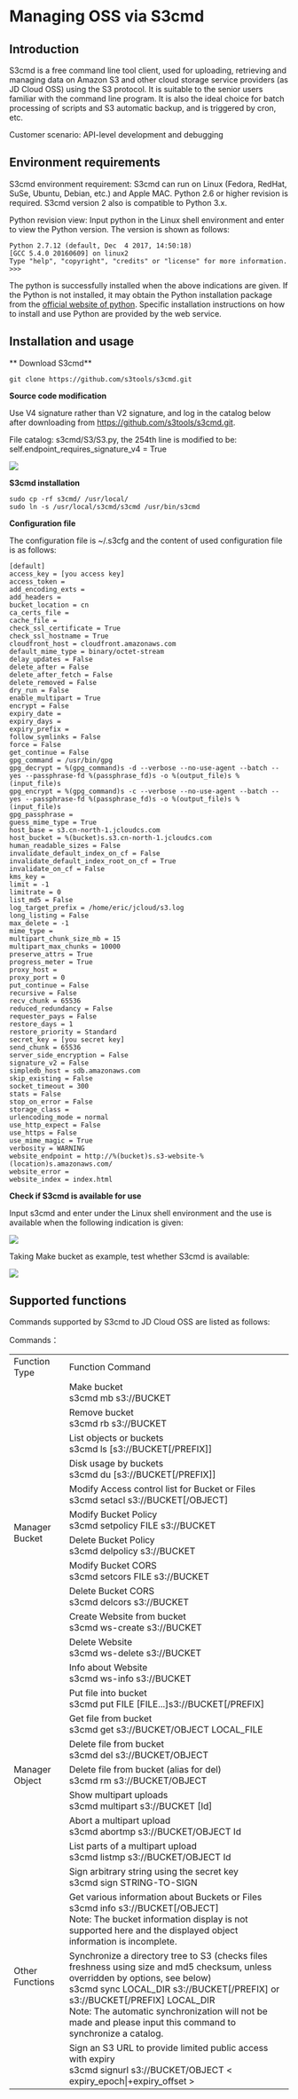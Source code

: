 # Managing OSS via S3cmd

## Introduction

S3cmd is a free command line tool client, used for uploading, retrieving and managing data on Amazon S3 and other cloud storage service providers (as JD Cloud OSS) using the S3 protocol. It is suitable to the senior users familiar with the command line program. It is also the ideal choice for batch processing of scripts and S3 automatic backup, and is triggered by cron, etc.

Customer scenario: API-level development and debugging

## Environment requirements

S3cmd environment requirement: S3cmd can run on Linux (Fedora, RedHat, SuSe, Ubuntu, Debian, etc.) and Apple MAC. Python 2.6 or higher revision is required. S3cmd version 2 also is compatible to Python 3.x.

Python revision view: Input python in the Linux shell environment and enter to view the Python version. The version is shown as follows:
```
Python 2.7.12 (default, Dec  4 2017, 14:50:18) 
[GCC 5.4.0 20160609] on linux2
Type "help", "copyright", "credits" or "license" for more information.
>>>
```
The python is successfully installed when the above indications are given. If the Python is not installed, it may obtain the Python installation package from the [official website of python](https://www.python.org/?spm=a2c4g.11186623.2.4.YmMQuB). Specific installation instructions on how to install and use Python are provided by the web service.

## Installation and usage

** Download S3cmd**
```
git clone https://github.com/s3tools/s3cmd.git
```
**Source code modification**

Use V4 signature rather than V2 signature, and log in the catalog below after downloading from https://github.com/s3tools/s3cmd.git.

File catalog: s3cmd/S3/S3.py, the 254th line is modified to be: self.endpoint_requires_signature_v4 = True

![](https://github.com/jdcloudcom/cn/blob/edit/image/Object-Storage-Service/OSS-091.png)

**S3cmd installation**
```
sudo cp -rf s3cmd/ /usr/local/
sudo ln -s /usr/local/s3cmd/s3cmd /usr/bin/s3cmd
```

**Configuration file**

The configuration file is ~/.s3cfg and the content of used configuration file is as follows:
```
[default]
access_key = [you access key]
access_token = 
add_encoding_exts = 
add_headers = 
bucket_location = cn
ca_certs_file = 
cache_file = 
check_ssl_certificate = True
check_ssl_hostname = True
cloudfront_host = cloudfront.amazonaws.com
default_mime_type = binary/octet-stream
delay_updates = False
delete_after = False
delete_after_fetch = False
delete_removed = False
dry_run = False
enable_multipart = True
encrypt = False
expiry_date = 
expiry_days = 
expiry_prefix = 
follow_symlinks = False
force = False
get_continue = False
gpg_command = /usr/bin/gpg
gpg_decrypt = %(gpg_command)s -d --verbose --no-use-agent --batch --yes --passphrase-fd %(passphrase_fd)s -o %(output_file)s %(input_file)s
gpg_encrypt = %(gpg_command)s -c --verbose --no-use-agent --batch --yes --passphrase-fd %(passphrase_fd)s -o %(output_file)s %(input_file)s
gpg_passphrase = 
guess_mime_type = True
host_base = s3.cn-north-1.jcloudcs.com
host_bucket = %(bucket)s.s3.cn-north-1.jcloudcs.com
human_readable_sizes = False
invalidate_default_index_on_cf = False
invalidate_default_index_root_on_cf = True
invalidate_on_cf = False
kms_key = 
limit = -1
limitrate = 0
list_md5 = False
log_target_prefix = /home/eric/jcloud/s3.log
long_listing = False
max_delete = -1
mime_type = 
multipart_chunk_size_mb = 15
multipart_max_chunks = 10000
preserve_attrs = True
progress_meter = True
proxy_host = 
proxy_port = 0
put_continue = False
recursive = False
recv_chunk = 65536
reduced_redundancy = False
requester_pays = False
restore_days = 1
restore_priority = Standard
secret_key = [you secret key]
send_chunk = 65536
server_side_encryption = False
signature_v2 = False
simpledb_host = sdb.amazonaws.com
skip_existing = False
socket_timeout = 300
stats = False
stop_on_error = False
storage_class = 
urlencoding_mode = normal
use_http_expect = False
use_https = False
use_mime_magic = True
verbosity = WARNING
website_endpoint = http://%(bucket)s.s3-website-%(location)s.amazonaws.com/
website_error = 
website_index = index.html
```

**Check if S3cmd is available for use**

Input s3cmd and enter under the Linux shell environment and the use is available when the following indication is given:

![](https://github.com/jdcloudcom/cn/blob/edit/image/Object-Storage-Service/OSS-092.png)

Taking Make bucket as example, test whether S3cmd is available:

![](https://github.com/jdcloudcom/cn/blob/edit/image/Object-Storage-Service/OSS-093.png)

## Supported functions

Commands supported by S3cmd to JD Cloud OSS are listed as follows:

Commands：

<table>
<tr>
    <td>Function Type</td>
    <td>Function Command</td>
</tr>
<tr>
    <td rowspan="12"> Manager Bucket</td>
    <td>Make bucket<br>s3cmd mb s3://BUCKET</td>
</tr>
<tr>
    <td>Remove bucket<br>s3cmd rb s3://BUCKET</td>
</tr>
<tr>
    <td>List objects or buckets<br>s3cmd ls [s3://BUCKET[/PREFIX]]</td>
</tr>
<tr>
    <td>Disk usage by buckets<br>s3cmd du [s3://BUCKET[/PREFIX]]</td>
</tr>
<tr>
    <td>Modify Access control list for Bucket or Files<br>s3cmd setacl s3://BUCKET[/OBJECT]</td>
</tr>
<tr>
    <td>Modify Bucket Policy<br>s3cmd setpolicy FILE s3://BUCKET</td>
</tr>
<tr>
    <td>Delete Bucket Policy<br>s3cmd delpolicy s3://BUCKET</td>
</tr>
<tr>
    <td>Modify Bucket CORS<br>s3cmd setcors FILE s3://BUCKET</td>
</tr>
 <tr>
    <td>Delete Bucket CORS<br>s3cmd delcors s3://BUCKET</td>
</tr>
 <tr>
    <td>Create Website from bucket<br>s3cmd ws-create s3://BUCKET</td>
</tr>
 <tr>
    <td>Delete Website<br>s3cmd ws-delete s3://BUCKET</td>
</tr>
 <tr>
    <td>Info about Website<br>s3cmd ws-info s3://BUCKET</td>
</tr> 
<tr>
    <td rowspan="7">Manager Object</td>
    <td>Put file into bucket<br>s3cmd put FILE [FILE...]s3://BUCKET[/PREFIX]</td>
</tr>
<tr>
    <td>Get file from bucket<br>s3cmd get s3://BUCKET/OBJECT LOCAL_FILE</td>
</tr>
<tr>
    <td>Delete file from bucket<br>s3cmd del s3://BUCKET/OBJECT</td>
</tr>
<tr>
    <td>Delete file from bucket (alias for del)<br>s3cmd rm s3://BUCKET/OBJECT</td>
</tr>
<tr>
    <td>Show multipart uploads<br>s3cmd multipart s3://BUCKET [Id]</td>
</tr>
<tr>
    <td>Abort a multipart upload<br>s3cmd abortmp s3://BUCKET/OBJECT Id</td>
</tr>
<tr>
    <td>List parts of a multipart upload<br>s3cmd listmp s3://BUCKET/OBJECT Id</td>
</tr>
<tr>
    <td rowspan="4">Other Functions</td>
    <td>Sign arbitrary string using the secret key<br>s3cmd sign STRING-TO-SIGN</td>
</tr>
<tr>
    <td>Get various information about Buckets or Files<br>s3cmd info s3://BUCKET[/OBJECT]<br>Note: The bucket information display is not supported here and the displayed object information is incomplete.</td>
</tr>
<tr>
    <td>Synchronize a directory tree to S3 (checks files freshness using size and md5 checksum, unless overridden by options, see below)<br>s3cmd sync LOCAL_DIR s3://BUCKET[/PREFIX] or s3://BUCKET[/PREFIX] LOCAL_DIR<br>Note: The automatic synchronization will not be made and please input this command to synchronize a catalog.</td>
</tr>
<tr>
    <td>Sign an S3 URL to provide limited public access with expiry <br>s3cmd signurl s3://BUCKET/OBJECT &lt expiry_epoch|+expiry_offset &gt</td>
</tr>
</table>
